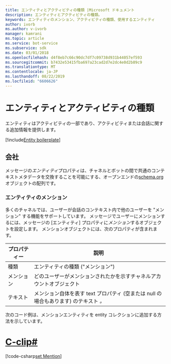 ```yaml
---
title: エンティティとアクティビティの種類 |Microsoft ドキュメント
description: エンティティとアクティビティの種類。
keywords: エンティティのメンション、アクティビティの種類、使用するエンティティ
author: ivorb
ms.author: v-ivorb
manager: kamrani
ms.topic: article
ms.service: bot-service
ms.subservice: sdk
ms.date: 03/01/2018
ms.openlocfilehash: d4f8eb7c66c90dc7df7c09738d931b44057ef593
ms.sourcegitcommit: b7432e53415fba697a23cad2d7e2dc4e0d2b89c9
ms.translationtype: MT
ms.contentlocale: ja-JP
ms.lasthandoff: 08/22/2019
ms.locfileid: "6606626"
---
```

# <a name="entities-and-activity-types"></a>エンティティとアクティビティの種類

エンティティはアクティビティの一部であり、アクティビティまたは会話に関する追加情報を提供します。

[!include[Entity boilerplate](includes/C1-snippet-entity-boilerplate.md)]

## <a name="entities"></a>会社

メッセージの*エンティティ*プロパティは、チャネルとボットの間で共通のコンテキストメタデータを交換することを可能にする、オープンエンドの<a href="http://schema.org/" target="_blank">schema.org</a>オブジェクトの配列です。

### <a name="mention-entities"></a>エンティティのメンション 

多くのチャネルでは、ユーザーが会話のコンテキスト内で他のユーザーを "メンション" する機能をサポートしています。
メッセージでユーザーにメンションするには、メッセージの [エンティティ] プロパティに*メンション*するオブジェクトを設定します。
メンションオブジェクトには、次のプロパティが含まれます。

| プロパティー | 説明 |
|----|----|
| 種類 | エンティティの種類 ("メンション") |
| メンション | どのユーザーがメンションされたかを示すチャネルアカウントオブジェクト | 
| テキスト | メンション自体を表す text プロパティ (空または null の場合もあります) のテキスト *。* |

次のコード例は、メンションエンティティを entity コレクションに追加する方法を示しています。

# <a name="ctabcs"></a>[C-clip#](#tab/cs)
[!code-csharp[set Mention](includes/code/C1-dotnet-create-messages.cs#setMention)]

